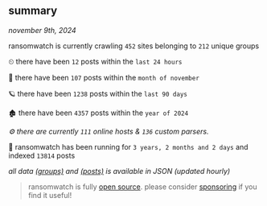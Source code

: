 
## summary
_november 9th, 2024_

ransomwatch is currently crawling `452` sites belonging to `212` unique groups

⏲ there have been `12` posts within the `last 24 hours`

🦈 there have been `107` posts within the `month of november`

🪐 there have been `1238` posts within the `last 90 days`

🏚 there have been `4357` posts within the `year of 2024`

_⚙️ there are currently `111` online hosts & `136` custom parsers._

🦕 ransomwatch has been running for `3 years, 2 months and 2 days` and indexed `13814` posts

_all data  [(groups)](http://ransomwhat.telemetry.ltd/groups) and [(posts)](http://ransomwhat.telemetry.ltd/posts) is available in JSON (updated hourly)_

> ransomwatch is fully [open source](https://github.com/joshhighet/ransomwatch#ransomwatch--). please consider [sponsoring](https://github.com/sponsors/joshhighet) if you find it useful!
